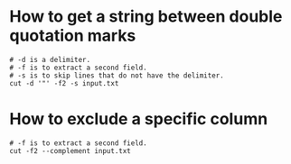 # How to get a string between double quotation marks
```shell
# -d is a delimiter.
# -f is to extract a second field.
# -s is to skip lines that do not have the delimiter.
cut -d '"' -f2 -s input.txt
```
# How to exclude a specific column
```shell
# -f is to extract a second field.
cut -f2 --complement input.txt
```
